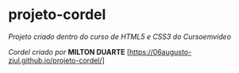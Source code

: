# projeto-cordel
 *Projeto criado dentro do curso de HTML5 e CSS3 do Cursoemvideo*

*Cordel criado por* **MILTON DUARTE**
 [https://06augusto-ziul.github.io/projeto-cordel/]
